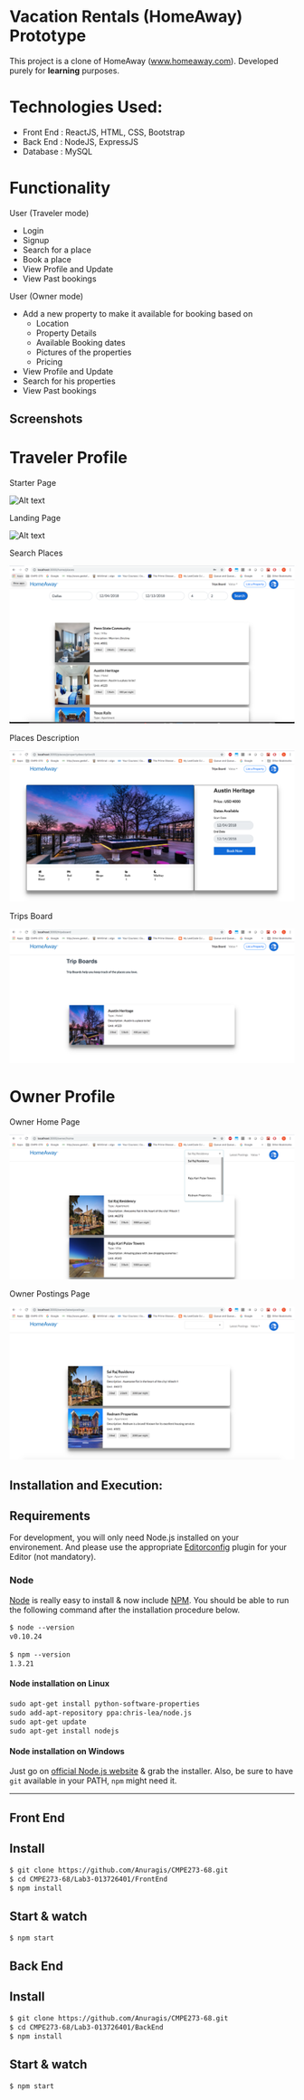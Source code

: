 # Vacation Rentals (HomeAway) Prototype 

This project is a clone of HomeAway (www.homeaway.com). Developed purely for <b>learning</b> purposes.

 
# Technologies Used:
  * Front End : ReactJS, HTML, CSS, Bootstrap 
  * Back End  : NodeJS, ExpressJS
  * Database  : MySQL
 

# Functionality 
User (Traveler mode)
  * Login
  * Signup
  * Search for a place
  * Book a place
  * View Profile and Update
  * View Past bookings
  
User (Owner mode)
  * Add a new property to make it available for booking based on
    * Location
    * Property Details
    * Available Booking dates
    * Pictures of the properties
    * Pricing
  * View Profile and Update
  * Search for his properties
  * View Past bookings
  

## Screenshots

# Traveler Profile

Starter Page

![Alt text](HomeAway/ScreenShots/StarterPage.png?raw=true "Starter Page")

Landing Page

![Alt text](HomeAway/ScreenShots/LandingPage.png?raw=true "Landing Page")

Search Places

![Alt text](HomeAway/ScreenShots/SearchPlaces.png?raw=true "Search Places")

Places Description

![Alt text](HomeAway/ScreenShots/PlacesDescription.png?raw=true "Places Description")

Trips Board

![Alt text](HomeAway/ScreenShots/TripsBoard.png?raw=true "TripsBoard")

# Owner Profile

Owner Home Page

![Alt text](HomeAway/ScreenShots/OwnerHome.png?raw=true "Owner Home Page")

Owner Postings Page

![Alt text](HomeAway/ScreenShots/OwnerPostings.png?raw=true "Owner Postings Page")


## Installation and Execution:

## Requirements

For development, you will only need Node.js installed on your environement.
And please use the appropriate [Editorconfig](http://editorconfig.org/) plugin for your Editor (not mandatory).

### Node

[Node](http://nodejs.org/) is really easy to install & now include [NPM](https://npmjs.org/).
You should be able to run the following command after the installation procedure
below.

    $ node --version
    v0.10.24

    $ npm --version
    1.3.21

#### Node installation on Linux

    sudo apt-get install python-software-properties
    sudo add-apt-repository ppa:chris-lea/node.js
    sudo apt-get update
    sudo apt-get install nodejs

#### Node installation on Windows

Just go on [official Node.js website](http://nodejs.org/) & grab the installer.
Also, be sure to have `git` available in your PATH, `npm` might need it.

---

## Front End 
## Install

    $ git clone https://github.com/Anuragis/CMPE273-68.git
    $ cd CMPE273-68/Lab3-013726401/FrontEnd
    $ npm install

## Start & watch

    $ npm start

    
## Back End 
## Install

    $ git clone https://github.com/Anuragis/CMPE273-68.git
    $ cd CMPE273-68/Lab3-013726401/BackEnd
    $ npm install

## Start & watch

    $ npm start


